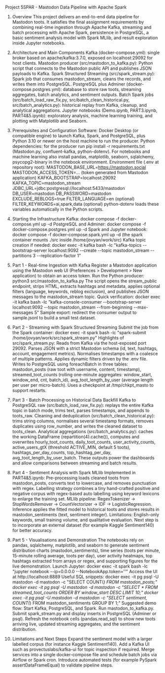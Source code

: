 Project 5SPAR - Mastodon Data Pipeline with Apache Spark

1. Overview
This project delivers an end-to-end data pipeline for Mastodon toots. It satisfies the final assignment requirements by combining real-time ingestion through Apache Kafka, streaming and batch processing with Apache Spark, persistence in PostgreSQL, a basic sentiment analysis model with Spark MLlib, and result exploration inside Jupyter notebooks.

2. Architecture and Main Components
Kafka (docker-compose.yml): single broker based on apache/kafka:3.7.0, exposed on localhost:29092 for host clients.
Mastodon producer (src/mastodon_to_kafka.py): Python script that connects to the Mastodon public API and publishes JSON payloads to Kafka.
Spark Structured Streaming (src/spark_stream.py): Spark job that consumes mastodon_stream, cleans the records, and writes them into PostgreSQL.
PostgreSQL plus Adminer (docker-compose.postgres.yml): database to store raw toots, streaming aggregates, batch analytics, and sentiment outputs.
Batch Spark jobs (src/batch_load_raw_fix.py, src/batch_clean_historical.py, src/batch_analytics.py): historical replay from Kafka, cleanup, and analytical aggregations.
Jupyter notebooks (Demo.ipynb, PART3.ipynb, PART4&5.ipynb): exploratory analysis, machine learning training, and plotting with Matplotlib and Seaborn.

3. Prerequisites and Configuration
Software: Docker Desktop (or compatible engine) to launch Kafka, Spark, and PostgreSQL, plus Python 3.10 or newer on the host machine to run the producer.
Python dependencies: for the producer run pip install -r requirements.txt (Mastodon.py, confluent-kafka, python-dotenv). For notebooks and machine learning also install pandas, matplotlib, seaborn, sqlalchemy, psycopg2-binary in the notebook environment.
Environment file (.env at repository root):
MASTODON_BASE_URL=https://mastodon.social
MASTODON_ACCESS_TOKEN=... (token generated from Mastodon application)
KAFKA_BOOTSTRAP=localhost:29092
KAFKA_TOPIC=mastodon_stream
JDBC_URL=jdbc:postgresql://localhost:5433/mastodon
DB_USER=mastodon
DB_PASSWORD=mastodon
EXCLUDE_REBLOGS=true
FILTER_LANGUAGE=en (optional)
FILTER_KEYWORDS=ai,spark,data (optional)
python-dotenv loads these variables automatically in the Python scripts.

4. Starting the Infrastructure
Kafka: docker compose -f docker-compose.yml up -d
PostgreSQL and Adminer: docker compose -f docker-compose.postgres.yml up -d
Spark and Jupyter notebook: docker compose -f docker-compose.spark.yml up -d (the spark container mounts ./src inside /home/jovyan/work/src)
Kafka topic creation if needed:
docker exec -it kafka bash -lc "kafka-topics --bootstrap-server localhost:9092 --create --topic mastodon_stream --partitions 3 --replication-factor 1"

5. Part 1 - Real-time Ingestion with Kafka
Register a Mastodon application using the Mastodon web UI (Preferences > Development > New application) to obtain an access token.
Run the Python producer: python3 src/mastodon_to_kafka.py
The script opens the stream_public endpoint, strips HTML, extracts hashtags and metadata, applies optional filters (language, keywords, reblog exclusion), and publishes JSON messages to the mastodon_stream topic.
Quick verification:
docker exec -it kafka bash -lc "kafka-console-consumer --bootstrap-server localhost:9092 --topic mastodon_stream --from-beginning --max-messages 5"
Sample export: redirect the consumer output to sample.jsonl to build a small test dataset.

6. Part 2 - Streaming with Spark Structured Streaming
Submit the job from the Spark container:
docker exec -it spark bash -lc "spark-submit /home/jovyan/work/src/spark_stream.py"
Highlights of src/spark_stream.py:
Reads from Kafka via the host-exposed port 29092.
Parses JSON with a strict Mastodon schema (id, text, hashtags, account, engagement metrics).
Normalises timestamps with a coalesce of multiple patterns.
Applies dynamic filters driven by the .env file.
Writes to PostgreSQL using foreachBatch in three tables: mastodon_posts (raw toot with username, content, timestamp), streamed_toot_counts (rolling one-minute aggregates: window_start, window_end, cnt, batch_id), avg_toot_length_by_user (average length per user per micro-batch).
Uses a checkpoint at /tmp/chkpt_masto to support restarts.

7. Part 3 - Batch Processing on Historical Data
Backfill Kafka to PostgreSQL raw (src/batch_load_raw_fix.py): replays the entire Kafka topic in batch mode, trims text, parses timestamps, and appends to toots_raw.
Cleaning and deduplication (src/batch_clean_historical.py): trims string columns, normalises several timestamp formats, removes duplicates using row_number, and writes the cleaned dataset to toots_clean.
Analytical aggregations (src/batch_analytics.py): caches the working DataFrame (repartition(4).cache()), computes and overwrites hourly_toot_counts, daily_toot_counts, user_activity_counts, active_users_gtX (threshold ACTIVE_MIN, default 5 toots), hashtags_per_day_counts, top_hashtag_per_day, avg_toot_length_by_user_batch. These outputs power the dashboards and allow comparisons between streaming and batch results.

8. Part 4 - Sentiment Analysis with Spark MLlib
Implemented in PART4&5.ipynb:
Pre-processing loads cleaned toots from mastodon_posts, converts text to lowercase, and removes punctuation with regex.
Labelling strategy combines a tiny hand-crafted positive and negative corpus with regex-based auto labelling using keyword lexicons to enlarge the training set.
MLlib pipeline: RegexTokenizer -> StopWordsRemover -> CountVectorizer -> IDF -> LogisticRegression.
Inference applies the fitted model to historical toots and stores results in mastodon_sentiments (text, sentiment integer).
Limitations: English-only keywords, small training volume, and qualitative evaluation. Next step is to incorporate an external dataset (for example Kaggle Sentiment140) for better accuracy.

9. Part 5 - Visualisations and Demonstration
The notebooks rely on pandas, sqlalchemy, matplotlib, and seaborn to generate sentiment distribution charts (mastodon_sentiments), time series (toots per minute, 15-minute rolling average, toots per day), user activity heatmaps, top hashtags extracted from arrays or regex, and supporting figures for the live demonstration.
Launch Jupyter:
docker exec -it spark bash -lc "jupyter notebook --ip=0.0.0.0 --NotebookApp.token=''"
Access the UI at http://localhost:8889
Useful SQL snippets:
docker exec -it pg psql -U mastodon -d mastodon -c "SELECT COUNT(*) FROM mastodon_posts;"
docker exec -it pg psql -U mastodon -d mastodon -c "SELECT * FROM streamed_toot_counts ORDER BY window_start DESC LIMIT 10;"
docker exec -it pg psql -U mastodon -d mastodon -c "SELECT sentiment, COUNT(*) FROM mastodon_sentiments GROUP BY 1;"
Suggested demo flow:
Start Kafka, PostgreSQL, and Spark.
Run mastodon_to_kafka.py.
Submit spark_stream.py and display inserts in PostgreSQL (Adminer or psql).
Refresh the notebook cells (pandas.read_sql) to show new toots arriving live, updated streaming aggregates, and the sentiment distribution.

10. Limitations and Next Steps
Expand the sentiment model with a larger labelled corpus (for instance Kaggle Sentiment140).
Add a Kafka UI such as provectuslabs/kafka-ui for topic inspection if required.
Merge services into a single docker-compose file and schedule batch jobs via Airflow or Spark cron.
Introduce automated tests (for example PySpark assertDataFrameEqual) to validate pipeline steps.
